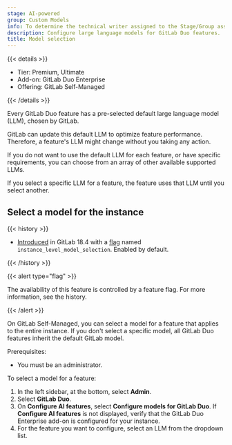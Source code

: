 ```yaml
---
stage: AI-powered
group: Custom Models
info: To determine the technical writer assigned to the Stage/Group associated with this page, see https://handbook.gitlab.com/handbook/product/ux/technical-writing/#assignments
description: Configure large language models for GitLab Duo features.
title: Model selection
---
```


{{< details >}}

- Tier: Premium, Ultimate
- Add-on: GitLab Duo Enterprise
- Offering: GitLab Self-Managed

{{< /details >}}

Every GitLab Duo feature has a pre-selected default large language model (LLM), chosen by GitLab.

GitLab can update this default LLM to optimize feature performance. Therefore, a feature's LLM might change without you taking any action.

If you do not want to use the default LLM for each feature, or have specific requirements, you can choose from an array of other available supported LLMs.

If you select a specific LLM for a feature, the feature uses that LLM until you select another.

## Select a model for the instance

{{< history >}}

- [Introduced](https://gitlab.com/groups/gitlab-org/-/epics/19144) in GitLab 18.4 with a [flag](../../administration/feature_flags/_index.md) named `instance_level_model_selection`. Enabled by default.

{{< /history >}}

{{< alert type="flag" >}}

The availability of this feature is controlled by a feature flag.
For more information, see the history.

{{< /alert >}}

On GitLab Self-Managed, you can select a model for a feature that applies to the entire instance. If you don't select a specific model, all GitLab Duo features inherit the default GitLab model.

Prerequisites:

- You must be an administrator.

To select a model for a feature:

1. In the left sidebar, at the bottom, select **Admin**.
1. Select **GitLab Duo**.
1. On **Configure AI features**, select **Configure models for GitLab Duo**. If **Configure AI features** is not displayed, verify that the GitLab Duo Enterprise add-on is configured for your instance.
1. For the feature you want to configure, select an LLM from the dropdown list.
